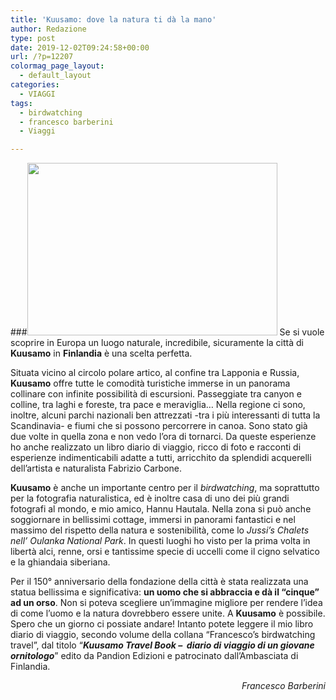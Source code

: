 ```yaml
---
title: 'Kuusamo: dove la natura ti dà la mano'
author: Redazione
type: post
date: 2019-12-02T09:24:58+00:00
url: /?p=12207
colormag_page_layout:
  - default_layout
categories:
  - VIAGGI
tags:
  - birdwatching
  - francesco barberini
  - Viaggi

---
```

###<img decoding="async" loading="lazy" class="alignleft wp-image-12208" src="https://progressonline.it/wp-content/uploads/2019/12/cover18x24kuusamo-300x207.jpg" alt="" width="400" height="276" /> Se si vuole scoprire in Europa un luogo naturale, incredibile, sicuramente la città di **Kuusamo** in **Finlandia** è una scelta perfetta.

Situata vicino al circolo polare artico, al confine tra Lapponia e Russia, **Kuusamo** offre tutte le comodità turistiche immerse in un panorama collinare con infinite possibilità di escursioni. Passeggiate tra canyon e colline, tra laghi e foreste, tra pace e meraviglia&#8230; Nella regione ci sono, inoltre, alcuni parchi nazionali ben attrezzati -tra i più interessanti di tutta la Scandinavia- e fiumi che si possono percorrere in canoa. Sono stato già due volte in quella zona e non vedo l’ora di tornarci. Da queste esperienze ho anche realizzato un libro diario di viaggio, ricco di foto e racconti di esperienze indimenticabili adatte a tutti, arricchito da splendidi acquerelli dell’artista e naturalista Fabrizio Carbone.

**Kuusamo** è anche un importante centro per il _birdwatching_, ma soprattutto per la fotografia naturalistica, ed è inoltre casa di uno dei più grandi fotografi al mondo, e mio amico, Hannu Hautala. Nella zona si può anche soggiornare in bellissimi cottage, immersi in panorami fantastici e nel massimo del rispetto della natura e sostenibilità, come lo _Jussi&#8217;s Chalets nell’ Oulanka National Park_. In questi luoghi ho visto per la prima volta in libertà alci, renne, orsi e tantissime specie di uccelli come il cigno selvatico e la ghiandaia siberiana.

Per il 150° anniversario della fondazione della città è stata realizzata una statua bellissima e significativa: **un uomo che si abbraccia e dà il “cinque” ad un orso**. Non si poteva scegliere un’immagine migliore per rendere l’idea di come l’uomo e la natura dovrebbero essere unite. A **Kuusamo** è possibile. Spero che un giorno ci possiate andare! Intanto potete leggere il mio libro diario di viaggio, secondo volume della collana “Francesco’s birdwatching travel”, dal titolo “**_Kuusamo Travel Book &#8211;  diario di viaggio di un giovane ornitologo_**” edito da Pandion Edizioni e patrocinato dall’Ambasciata di Finlandia.

<p style="text-align: right;">
  <em>Francesco Barberini</em>
</p>